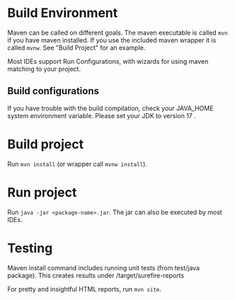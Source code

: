 # Build Environment

Maven can be called on different goals.
The maven executable is called `mvn` if you have maven installed.
If you use the included maven wrapper it is called `mvnw`.
See "Build Project" for an example.

Most IDEs support Run Configurations, with wizards for using maven matching to your project.

## Build configurations

If you have trouble with the build compilation, check your JAVA_HOME system environment variable.
Please set your JDK to version 17 .

# Build project

Run `mvn install` (or wrapper call `mvnw install`).

# Run project

Run `java -jar <package-name>.jar`.
The jar can also be executed by most IDEs.

# Testing

Maven install command includes running unit tests (from test/java package).
This creates results under <project dir>/target/surefire-reports

For pretty and insightful HTML reports, run `mvn site`.
